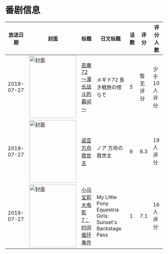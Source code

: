 # 番剧信息

|放送日期|封面|标题|日文标题|话数|评分|评分人数|
|---|---|---|---|---|---|---|
|2019-07-27|<img src="//lain.bgm.tv/pic/cover/c/0d/a8/446206_WhJ99.jpg" alt="封面" style="width:150px;height:200px;object-fit:cover;">|[恶魔72～漫长战斗的幕间～](https://bangumi.tv/subject/285131)|メギド72 長き戦旅の傍らで|5|暂无评分|少于10人评分|
|2019-07-27|<img src="//lain.bgm.tv/pic/cover/c/b9/5f/286490_A5ob9.jpg" alt="封面" style="width:150px;height:200px;object-fit:cover;">|[诺亚 方舟救世主](https://bangumi.tv/subject/286490)|ノア 方舟の救世主|6|6.3|19人评分|
|2019-07-27|<img src="//lain.bgm.tv/pic/cover/c/bb/90/289968_E559e.jpg" alt="封面" style="width:150px;height:200px;object-fit:cover;">|[小马宝莉大电影7：时间循环事件](https://bangumi.tv/subject/289968)|My Little Pony Equestria Girls: Sunset's Backstage Pass|1|7.1|16人评分|

